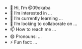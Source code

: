 - 👋 Hi, I’m @09okaba
- 👀 I’m interested in ...
- 🌱 I’m currently learning ...
- 💞️ I’m looking to collaborate on ...
- 📫 How to reach me ...
- 😄 Pronouns: ...
- ⚡ Fun fact: ...

<!---
09okaba/09okaba is a ✨ special ✨ repository because its `README.md` (this file) appears on your GitHub profile.
You can click the Preview link to take a look at your changes.
--->
